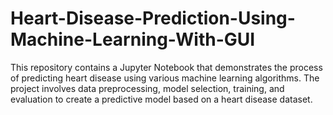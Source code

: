 # Heart-Disease-Prediction-Using-Machine-Learning-With-GUI
This repository contains a Jupyter Notebook that demonstrates the process of predicting heart disease using various machine learning algorithms. The project involves data preprocessing, model selection, training, and evaluation to create a predictive model based on a heart disease dataset.

